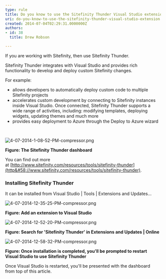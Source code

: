 ```yaml
---
type: rule
title: Do you know to use the Sitefinity Thunder Visual Studio extension?
uri: do-you-know-to-use-the-sitefinity-thunder-visual-studio-extension
created: 2014-07-04T02:29:31.0000000Z
authors:
- id: 38
  title: Drew Robson

---
```


 ​​​​If you are working with Sitefinity, then use Sitefin​ity Thunder. 
​

​Sitefi​nity Thunder integrates with Visual Studio and provides rich functionality to develop and deploy custom Sitefinity changes.

For example:

- allows developers to automatically deploy custom code to multiple Sitefinity projects​
- accelerates custom development by connecting to Sitefinity instances inside Visual Studio. Once connected, Sitefinity Thunder supports a wide range of activities, including: modifying templates, deploying widgets, updating themes and much more
- provides easy deployment to Azure through the Deploy to Azure wizard​


​



![4-07-2014-1-08-52-PM-compressor.png](/PublishingImages/4-07-2014-1-08-52-PM-compressor.png)

**Figure:​ The Sitefinity Thunder dashboard**

You can find out more at [http://www.sitefinity.com/resources/tools/sitefinity-thunder​](http&#58;//www.sitefinity.com/resources/tools/sitefinity-thunder).

### Installing Sitefinity Thunder​


It can be installed from Visual Studio | Tools | Extensions and Updates...

![4-07-2014-12-35-25-PM-compressor.png](/PublishingImages/4-07-2014-12-35-25-PM-compressor.png)

**Figure: Add an extension to Visual Studio**



![4-07-2014-12-52-20-PM-compressor.png](/PublishingImages/4-07-2014-12-52-20-PM-compressor.png)

**Figure: Search for 'Sitefinity Thunder' in Extensions and Updates | Online**



![4-07-2014-12-58-32-PM-compressor.png](/PublishingImages/4-07-2014-12-58-32-PM-compressor.png)

**Figure: Once installation is completed, you'll be prompted to restart Visual Studio to use Sitefinity​ Thunder**

Once Visual Studio is restarted, you'll be presented with the dashboard from top of this article.

